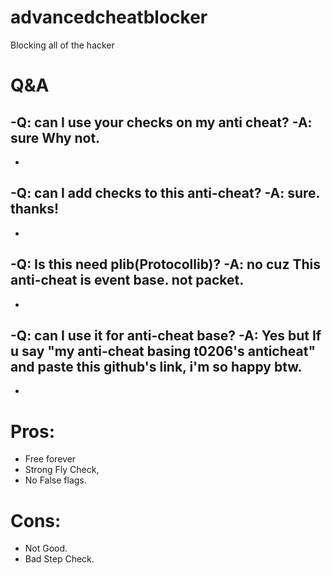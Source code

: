 # advancedcheatblocker
Blocking all of the hacker

# Q&A
-Q: can I use your checks on my anti cheat?
-A: sure Why not.
-
-
-Q: can I add checks to this anti-cheat?
-A: sure. thanks!
-
-
-Q: Is this need plib(Protocollib)?
-A: no cuz This anti-cheat is event base. not packet.
-
-
-Q: can I use it for anti-cheat base?
-A: Yes but If u say "my anti-cheat basing t0206's anticheat" and paste this github's link, i'm so happy btw.
-
-
# Pros: 
- Free forever
- Strong Fly Check,
- No False flags.


# Cons:
- Not Good.
- Bad Step Check.
